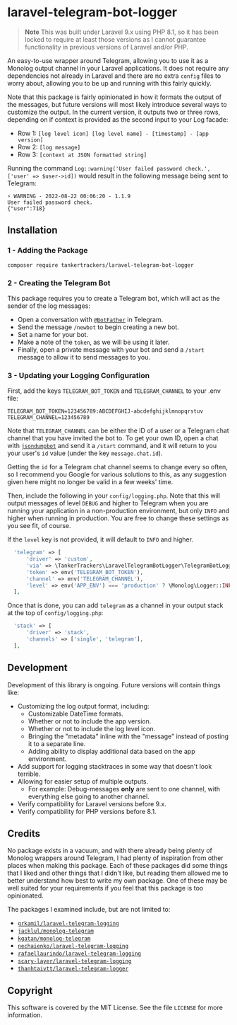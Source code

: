 # laravel-telegram-bot-logger

> **Note** This was built under Laravel 9.x using PHP 8.1, so it has been locked to require at least those
> versions as I cannot guarantee functionality in previous versions of Laravel and/or PHP.

An easy-to-use wrapper around Telegram, allowing you to use it as a Monolog output channel in your Laravel
applications. It does not require any dependencies not already in Laravel and there are no extra `config`
files to worry about, allowing you to be up and running with this fairly quickly.

Note that this package is fairly opinionated in how it formats the output of the messages, but future
versions will most likely introduce several ways to customize the output. In the current version, it
outputs two or three rows, depending on if context is provided as the second input to your Log facade:

- Row 1: `[log level icon] [log level name] - [timestamp] - [app version]`
- Row 2: `[log message]`
- Row 3: `[context at JSON formatted string]`

Running the command `Log::warning('User failed password check.', ['user' => $user->id])` would result in
the following message being sent to Telegram:

```
⚡️ WARNING - 2022-08-22 00:06:20 - 1.1.9
User failed password check.
{"user":718}
```

## Installation

### 1 - Adding the Package

```shell
composer require tankertrackers/laravel-telegram-bot-logger
```

### 2 - Creating the Telegram Bot

This package requires you to create a Telegram bot, which will act as the sender of the log messages:

- Open a conversation with [`@BotFather`](https://t.me/BotFather) in Telegram.
- Send the message `/newbot` to begin creating a new bot.
- Set a name for your bot.
- Make a note of the `token`, as we will be using it later.
- Finally, open a private message with your bot and send a `/start` message to allow it to send messages to you.

### 3 - Updating your Logging Configuration

First, add the keys `TELEGRAM_BOT_TOKEN` and `TELEGRAM_CHANNEL` to your .env file:

```dotenv
TELEGRAM_BOT_TOKEN=123456789:ABCDEFGHIJ-abcdefghijklmnopqrstuv
TELEGRAM_CHANNEL=123456789
```

Note that `TELEGRAM_CHANNEL` can be either the ID of a user or a Telegram chat channel that you have invited the
bot to. To get your own ID, open a chat with [`jsondumpbot`](https://t.me/jsondumpbot) and send it a `/start`
command, and it will return to you your user's `id` value (under the key `message.chat.id`).

Getting the `id` for a Telegram chat channel seems to change every so often, so I recommend you Google for various
solutions to this, as any suggestion given here might no longer be valid in a few weeks' time.

Then, include the following in your `config/logging.php`. Note that this will output messages of level `DEBUG` and
higher to Telegram when you are running your application in a non-production environment, but only `INFO` and
higher when running in production. You are free to change these settings as you see fit, of course.

If the `level` key is not provided, it will default to `INFO` and higher.

```php
  'telegram' => [
      'driver' => 'custom',
      'via' => \TankerTrackers\LaravelTelegramBotLogger\TelegramBotLogger::class,
      'token' => env('TELEGRAM_BOT_TOKEN'),
      'channel' => env('TELEGRAM_CHANNEL'),
      'level' => env('APP_ENV') === 'production' ? \Monolog\Logger::INFO : \Monolog\Logger::DEBUG,
  ],
```

Once that is done, you can add `telegram` as a channel in your output stack at the top of `config/logging.php`:

```php
  'stack' => [
      'driver' => 'stack',
      'channels' => ['single', 'telegram'],
  ],
```

## Development

Development of this library is ongoing. Future versions will contain things like:

- Customizing the log output format, including:
  - Customizable DateTime formats.
  - Whether or not to include the app version.
  - Whether or not to include the log level icon.
  - Bringing the "metadata" inline with the "message" instead of posting it to a separate line.
  - Adding ability to display additional data based on the app environment.
- Add support for logging stacktraces in some way that doesn't look terrible.
- Allowing for easier setup of multiple outputs.
  - For example: Debug-messages **only** are sent to one channel, with everything else going to another channel.
- Verify compatibility for Laravel versions before 9.x.
- Verify compatibility for PHP versions before 8.1.

## Credits

No package exists in a vacuum, and with there already being plenty of Monolog wrappers around Telegram, I had
plenty of inspiration from other places when making this package. Each of these packages did some things that
I liked and other things that I didn't like, but reading them allowed me to better understand how best to write
my own package. One of these may be well suited for your requirements if you feel that this package is too
opinionated.

The packages I examined include, but are not limited to:

- [`grkamil/laravel-telegram-logging`](https://github.com/grkamil/laravel-telegram-logging)
- [`jacklul/monolog-telegram`](https://github.com/jacklul/monolog-telegram)
- [`kgatan/monolog-telegram`](https://github.com/kagatan/monolog-telegram)
- [`nechaienko/laravel-telegram-logging`](https://github.com/nechaienko/laravel-telegram-logging)
- [`rafaellaurindo/laravel-telegram-logging`](https://github.com/rafaellaurindo/laravel-telegram-logging)
- [`scary-layer/laravel-telegram-logging`](https://github.com/scary-layer/laravel-telegram-logging)
- [`thanhtaivtt/laravel-telegram-logger`](https://github.com/thanhtaivtt/laravel-telegram-logger)

## Copyright

This software is covered by the MIT License. See the file `LICENSE` for more information.
